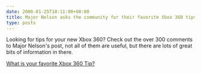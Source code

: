 ```yaml
---
date: 2006-01-25T18:11:00+00:00
title: Major Nelson asks the community for their favorite Xbox 360 tips&#8230;
type: posts
---
```

Looking for tips for your new Xbox 360? Check out the over 300 comments to Major Nelson's post, not all of them are useful, but there are lots of great bits of information in there.

[What is your favorite Xbox 360 Tip?](http://www.majornelson.com/2006/01/24/what-is-your-favorite-xbox-360-tip/)
